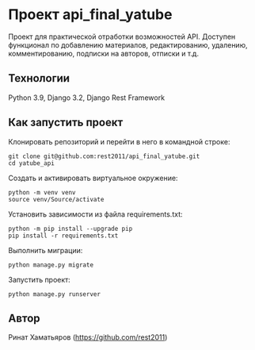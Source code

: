 # Проект api_final_yatube

Проект для практической отработки возможностей API. Доступен функционал по добавлению материалов, редактированию, удалению, комментированию, подписки на авторов, отписки и т.д.

## Технологии

Python 3.9, Django 3.2, Django Rest Framework

## Как запустить проект

Клонировать репозиторий и перейти в него в командной строке:
```
git clone git@github.com:rest2011/api_final_yatube.git
cd yatube_api
```
Cоздать и активировать виртуальное окружение:
```
python -m venv venv
source venv/Source/activate
```
Установить зависимости из файла requirements.txt:
```
python -m pip install --upgrade pip
pip install -r requirements.txt
```
Выполнить миграции:
```
python manage.py migrate
```
Запустить проект:
```
python manage.py runserver
```
## Автор 
Ринат Хаматьяров (https://github.com/rest2011)
